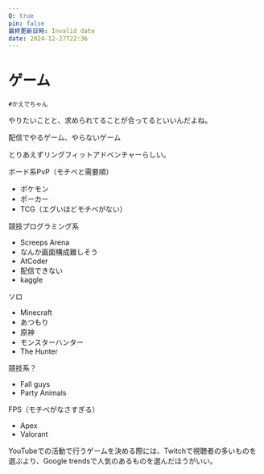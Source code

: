 ```yaml
---
Q: true
pin: false
最終更新日時: Invalid date
date: 2024-12-27T22:36
---
```

# ゲーム

`#かえでちゃん`

やりたいことと、求められてることが合ってるといいんだよね。

配信でやるゲーム、やらないゲーム

とりあえずリングフィットアドベンチャーらしい。

ボード系PvP（モチベと需要順）

- ポケモン  
- ポーカー  
- TCG（エグいほどモチベがない）  

競技プログラミング系

- Screeps Arena  
- なんか画面構成難しそう  
- AtCoder  
- 配信できない  
- kaggle  

ソロ

- Minecraft  
- あつもり  
- 原神  
- モンスターハンター  
- The Hunter  

競技系？

- Fall guys  
- Party Animals  

FPS（モチベがなさすぎる）

- Apex  
- Valorant  

YouTubeでの活動で行うゲームを決める際には、Twitchで視聴者の多いものを選ぶより、Google trendsで人気のあるものを選んだほうがいい。